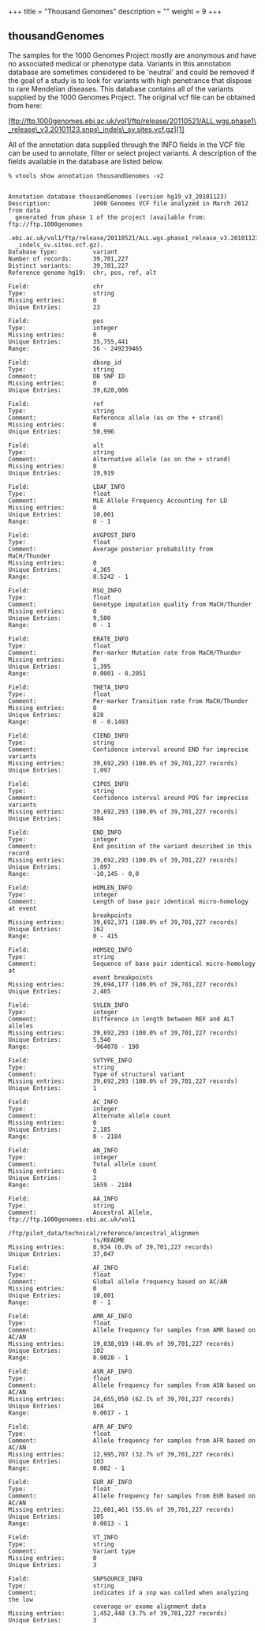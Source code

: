 
+++
title = "Thousand Genomes"
description = ""
weight = 9
+++



## thousandGenomes

The samples for the 1000 Genomes Project mostly are anonymous and have no associated medical or phenotype data. Variants in this annotation database are sometimes considered to be 'neutral' and could be removed if the goal of a study is to look for variants with high penetrance that dispose to rare Mendelian diseases. This database contains all of the variants supplied by the 1000 Genomes Project. The original vcf file can be obtained from here: 

[ftp://ftp.1000genomes.ebi.ac.uk/vol1/ftp/release/20110521/ALL.wgs.phase1\_release\_v3.20101123.snps\_indels\_sv.sites.vcf.gz][1] 

All of the annotation data supplied through the INFO fields in the VCF file can be used to annotate, filter or select project variants. A description of the fields available in the database are listed below. 



    % vtools show annotation thousandGenomes -v2
    

    Annotation database thousandGenomes (version hg19_v3_20101123)
    Description:            1000 Genomes VCF file analyzed in March 2012 from data
      generated from phase 1 of the project (available from: ftp://ftp.1000genomes
      .ebi.ac.uk/vol1/ftp/release/20110521/ALL.wgs.phase1_release_v3.20101123.snps
      _indels_sv.sites.vcf.gz).
    Database type:          variant
    Number of records:      39,701,227
    Distinct variants:      39,701,227
    Reference genome hg19:  chr, pos, ref, alt
    
    Field:                  chr
    Type:                   string
    Missing entries:        0
    Unique Entries:         23
    
    Field:                  pos
    Type:                   integer
    Missing entries:        0
    Unique Entries:         35,755,441
    Range:                  56 - 249239465
    
    Field:                  dbsnp_id
    Type:                   string
    Comment:                DB SNP ID
    Missing entries:        0
    Unique Entries:         39,628,006
    
    Field:                  ref
    Type:                   string
    Comment:                Reference allele (as on the + strand)
    Missing entries:        0
    Unique Entries:         50,996
    
    Field:                  alt
    Type:                   string
    Comment:                Alternative allele (as on the + strand)
    Missing entries:        0
    Unique Entries:         19,919
    
    Field:                  LDAF_INFO
    Type:                   float
    Comment:                MLE Allele Frequency Accounting for LD
    Missing entries:        0
    Unique Entries:         10,001
    Range:                  0 - 1
    
    Field:                  AVGPOST_INFO
    Type:                   float
    Comment:                Average posterior probability from MaCH/Thunder
    Missing entries:        0
    Unique Entries:         4,365
    Range:                  0.5242 - 1
    
    Field:                  RSQ_INFO
    Type:                   float
    Comment:                Genotype imputation quality from MaCH/Thunder
    Missing entries:        0
    Unique Entries:         9,500
    Range:                  0 - 1
    
    Field:                  ERATE_INFO
    Type:                   float
    Comment:                Per-marker Mutation rate from MaCH/Thunder
    Missing entries:        0
    Unique Entries:         1,395
    Range:                  0.0001 - 0.2051
    
    Field:                  THETA_INFO
    Type:                   float
    Comment:                Per-marker Transition rate from MaCH/Thunder
    Missing entries:        0
    Unique Entries:         828
    Range:                  0 - 0.1493
    
    Field:                  CIEND_INFO
    Type:                   string
    Comment:                Confidence interval around END for imprecise variants
    Missing entries:        39,692,293 (100.0% of 39,701,227 records)
    Unique Entries:         1,097
    
    Field:                  CIPOS_INFO
    Type:                   string
    Comment:                Confidence interval around POS for imprecise variants
    Missing entries:        39,692,293 (100.0% of 39,701,227 records)
    Unique Entries:         984
    
    Field:                  END_INFO
    Type:                   integer
    Comment:                End position of the variant described in this record
    Missing entries:        39,692,293 (100.0% of 39,701,227 records)
    Unique Entries:         1,097
    Range:                  -10,145 - 0,0
    
    Field:                  HOMLEN_INFO
    Type:                   integer
    Comment:                Length of base pair identical micro-homology at event
                            breakpoints
    Missing entries:        39,692,371 (100.0% of 39,701,227 records)
    Unique Entries:         162
    Range:                  0 - 415
    
    Field:                  HOMSEQ_INFO
    Type:                   string
    Comment:                Sequence of base pair identical micro-homology at
                            event breakpoints
    Missing entries:        39,694,177 (100.0% of 39,701,227 records)
    Unique Entries:         2,465
    
    Field:                  SVLEN_INFO
    Type:                   integer
    Comment:                Difference in length between REF and ALT alleles
    Missing entries:        39,692,293 (100.0% of 39,701,227 records)
    Unique Entries:         5,540
    Range:                  -964078 - 190
    
    Field:                  SVTYPE_INFO
    Type:                   string
    Comment:                Type of structural variant
    Missing entries:        39,692,293 (100.0% of 39,701,227 records)
    Unique Entries:         1
    
    Field:                  AC_INFO
    Type:                   integer
    Comment:                Alternate allele count
    Missing entries:        0
    Unique Entries:         2,185
    Range:                  0 - 2184
    
    Field:                  AN_INFO
    Type:                   integer
    Comment:                Total allele count
    Missing entries:        0
    Unique Entries:         2
    Range:                  1659 - 2184
    
    Field:                  AA_INFO
    Type:                   string
    Comment:                Ancestral Allele, ftp://ftp.1000genomes.ebi.ac.uk/vol1
                            /ftp/pilot_data/technical/reference/ancestral_alignmen
                            ts/README
    Missing entries:        8,934 (0.0% of 39,701,227 records)
    Unique Entries:         37,047
    
    Field:                  AF_INFO
    Type:                   float
    Comment:                Global allele frequency based on AC/AN
    Missing entries:        0
    Unique Entries:         10,001
    Range:                  0 - 1
    
    Field:                  AMR_AF_INFO
    Type:                   float
    Comment:                Allele frequency for samples from AMR based on AC/AN
    Missing entries:        19,038,919 (48.0% of 39,701,227 records)
    Unique Entries:         102
    Range:                  0.0028 - 1
    
    Field:                  ASN_AF_INFO
    Type:                   float
    Comment:                Allele frequency for samples from ASN based on AC/AN
    Missing entries:        24,655,050 (62.1% of 39,701,227 records)
    Unique Entries:         104
    Range:                  0.0017 - 1
    
    Field:                  AFR_AF_INFO
    Type:                   float
    Comment:                Allele frequency for samples from AFR based on AC/AN
    Missing entries:        12,995,707 (32.7% of 39,701,227 records)
    Unique Entries:         103
    Range:                  0.002 - 1
    
    Field:                  EUR_AF_INFO
    Type:                   float
    Comment:                Allele frequency for samples from EUR based on AC/AN
    Missing entries:        22,081,461 (55.6% of 39,701,227 records)
    Unique Entries:         105
    Range:                  0.0013 - 1
    
    Field:                  VT_INFO
    Type:                   string
    Comment:                Variant type
    Missing entries:        0
    Unique Entries:         3
    
    Field:                  SNPSOURCE_INFO
    Type:                   string
    Comment:                indicates if a snp was called when analyzing the low
                            coverage or exome alignment data
    Missing entries:        1,452,448 (3.7% of 39,701,227 records)
    Unique Entries:         3

 [1]: ftp://ftp.1000genomes.ebi.ac.uk/vol1/ftp/release/20110521/ALL.wgs.phase1_release_v3.20101123.snps_indels_sv.sites.vcf.gz